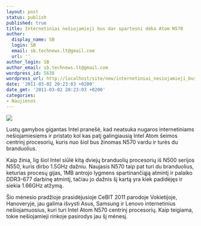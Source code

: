 ```yaml
---
layout: post
status: publish
published: true
title: Internetiniai nešiojamieji bus dar spartesni dėka Atom N570
author:
  display_name: SB
  login: SB
  email: sb.technews.lt@gmail.com
  url: ''
author_login: SB
author_email: sb.technews.lt@gmail.com
wordpress_id: 5638
wordpress_url: http://localhost/site/new/internetiniai_nesiojamieji_bus_dar_spartesni_deka_atom_n570/
date: '2011-03-02 20:23:03 +0200'
date_gmt: '2011-03-02 20:23:03 +0200'
categories:
- Naujienos
---
```

<div class="imgright"><img src="http://t3.gstatic.com/images?q=tbn:HJcbXnwweqoAUM:http://www.mediazone.vn/home/images/stories/hotnews/091221_intel_atom_logo.jpg"  /></div>
<p>Lustų gamybos gigantas Intel pranešė, kad neatsuka nugaros internetiniams nešiojamiesiems ir pristato kol kas patį galingiausią Intel Atom šeimos centrinį procesorių, kuris nuo šiol bus žinomas N570 vardu ir turės du branduolius.</p>
<p>Kaip žinia, lig šiol Intel siūlė kitą dviejų branduolių procesorių iš N500 serijos N550, kuris dirbo 1.5GHz dažniu. Naujasis N570 taip pat turi du branduolius, keturias procesų gijas, 1MB antrojo lygmens spartinančiąją atmintį ir palaiko DDR3-677 darbinę atmintį, tačiau jo dažnis šį kartą yra kiek padidėjęs ir siekia 1.66GHz atžymą.</p>
<p>Šio mėnesio pradžioje prasidėjusioje CeBIT 2011 parodoje Vokietijoje, Hanoveryje, jau galima išvysti Asus, Samsung ir Lenovo internetinius nešiojamuosius, kuri turi Intel Atom N570 centrinį procesorių. Kaip teigiama, tokie nešiojamieji rinkoje pasirodys jau šį mėnesį.<br /></p>
